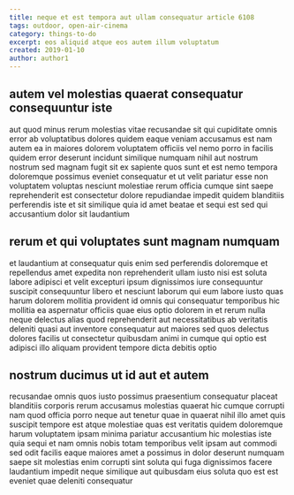 ```yaml
---
title: neque et est tempora aut ullam consequatur article 6108
tags: outdoor, open-air-cinema
category: things-to-do
excerpt: eos aliquid atque eos autem illum voluptatum
created: 2019-01-10
author: author1
---
```


## autem vel molestias quaerat consequatur consequuntur iste

aut quod minus rerum molestias vitae recusandae sit qui cupiditate omnis error ab voluptatibus dolores quidem eaque veniam accusamus est nam autem ea in maiores dolorem voluptatem officiis vel nemo porro in facilis quidem error deserunt incidunt similique numquam nihil aut nostrum nostrum sed magnam fugit sit ex sapiente quos sunt et est nemo tempora doloremque possimus eveniet consequatur et ut velit pariatur esse non voluptatem voluptas nesciunt molestiae rerum officia cumque sint saepe reprehenderit est consectetur dolore repudiandae impedit quidem blanditiis perferendis iste et sit similique quia id amet beatae et sequi est sed qui accusantium dolor sit laudantium

## rerum et qui voluptates sunt magnam numquam

et laudantium at consequatur quis enim sed perferendis doloremque et repellendus amet expedita non reprehenderit ullam iusto nisi est soluta labore adipisci et velit excepturi ipsum dignissimos iure consequuntur suscipit consequuntur libero et nesciunt laborum qui eum labore iusto quas harum dolorem mollitia provident id omnis qui consequatur temporibus hic mollitia ea aspernatur officiis quae eius optio dolorem in et rerum nulla neque delectus alias quod reprehenderit aut necessitatibus ab veritatis deleniti quasi aut inventore consequatur aut maiores sed quos delectus dolores facilis ut consectetur quibusdam animi in cumque qui optio est adipisci illo aliquam provident tempore dicta debitis optio

## nostrum ducimus ut id aut et autem

recusandae omnis quos iusto possimus praesentium consequatur placeat blanditiis corporis rerum accusamus molestias quaerat hic cumque corrupti nam quod officia porro neque aut tenetur quae in quaerat nihil illo amet quis suscipit tempore est atque molestiae quas est veritatis quidem doloremque harum voluptatem ipsam minima pariatur accusantium hic molestias iste quia sequi et nam omnis nobis totam temporibus velit ipsam aut commodi sed odit facilis eaque maiores amet a possimus in dolor deserunt numquam saepe sit molestias enim corrupti sint soluta qui fuga dignissimos facere laudantium impedit neque similique aut quibusdam eius soluta quo est est eveniet quae deleniti consequatur
